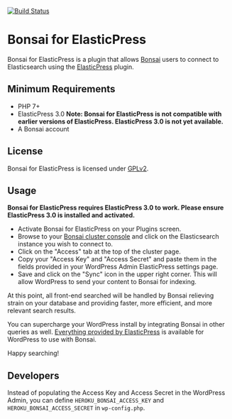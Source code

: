 [![Build Status](https://travis-ci.org/technosailor/bonsai-elasticpress.svg?branch=master)](https://travis-ci.org/technosailor/bonsai-elasticpress)

# Bonsai for ElasticPress

Bonsai for ElasticPress is a plugin that allows [Bonsai](https://bonsai.io/) users to connect to Elasticsearch using the [ElasticPress](https://github.com/10up/elasticpress) plugin.

## Minimum Requirements

* PHP 7+
* ElasticPress 3.0 **Note: Bonsai for ElasticPress is not compatible with earlier versions of ElasticPress. ElasticPress 3.0 is not yet available.**
* A Bonsai account

## License

Bonsai for ElasticPress is licensed under [GPLv2](https://raw.githubusercontent.com/technosailor/bonsai-elasticpress/master/LICENSE?token=AAsRN307voFXWS9XmkBt7sC-bQ3wn_jUks5cgVRxwA%3D%3D).

## Usage

**Bonsai for ElasticPress requires ElasticPress 3.0 to work. Please ensure ElasticPress 3.0 is installed and activated.**

* Activate Bonsai for ElasticPress on your Plugins screen.
* Browse to your [Bonsai cluster console](https://app.bonsai.io/clusters) and click on the Elasticsearch instance you wish to connect to.
* Click on the "Access" tab at the top of the cluster page.
* Copy your "Access Key" and "Access Secret" and paste them in the fields provided in your WordPress Admin ElasticPress settings page.
* Save and click on the "Sync" icon in the upper right corner. This will allow WordPress to send your content to Bonsai for indexing.

At this point, all front-end searched will be handled by Bonsai relieving strain on your database and providing faster, more efficient, and more relevant search results.

You can supercharge your WordPress install by integrating Bonsai in other queries as well. [Everything provided by ElasticPress](https://github.com/10up/ElasticPress/blob/develop/README.md) is available for WordPress to use with Bonsai.

Happy searching!


## Developers

Instead of populating the Access Key and Access Secret in the WordPress Admin, you can define `HEROKU_BONSAI_ACCESS_KEY` and `HEROKU_BONSAI_ACCESS_SECRET` in `wp-config.php`.